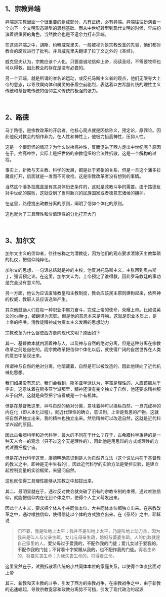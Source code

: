 <h2>1、宗教异端</h2><p data-pid="9sohI94n">异端是宗教里面一个很重要的组成部分，凡有正统，必有异端。异端往往扮演着一个向下一个文明形态转型的思想基础。而从中世纪转型到现代文明的时候，异端扮演着很重要的角色，当然教会也是不遗余力打击异端。</p><p data-pid="F8O6FGn3">在这些异端之中，胡斯、约翰威克里夫，一般被视为是宗教改革的先驱，他们都对教会的腐败进行了批判。并且威克里夫翻译了拉丁文之外的《圣经》。</p><p data-pid="OgM6N0hI">威克里夫认为，宗教应该个人化，只要虔诚地信仰上帝，阅读圣经，不需要牧师也可以得救。因此教会的存在是没有必要的。</p><p data-pid="CJXsuHR5">另一个异端，就是所谓的唯名论运动，或反托马斯主义者的观点，他们无限夸大上帝的意志，以导致属肉体和属灵的矛盾空前剧烈，表达着以古希腊传统的理性主义传统和基督教传统的信仰主义传统的极强的张力。</p><p><br></p><h2>2、路德</h2><p data-pid="GfQnYmGs">马丁路德，是宗教改革的开启者，他核心观点就是因信称义，预定论，原罪论。因此他反对教会的胡作非为，在人性和神性上，他极力抬高神性，压抑人性。</p><p data-pid="KRUwO_Dv">这是一个很奇怪的情况？为什么说抬高神性，反而促进了西方走出中世纪呢？原因在于，抬高神性，实际上是把世俗的宗教组织的合法性拆散，这是一个解构的过程。</p><p data-pid="w200ysJU">事实上，新教与天主教、科学的发展，都是处于紧张的关系，但是一旦这个潘多拉魔盒打开，后面就是一发而不可收拾。这是宗教改革者没有想到的事情。</p><p data-pid="cSutUlkX">当然这个潘多拉魔盒是有其具体历史条件的，这就是政教斗争的需要。由于路德反对中世纪的腐败，这就受到了当时新兴的民族国家或者德意志诸侯的拥护。</p><p data-pid="4i0r3BZN">在这里，路德提出政教分离的原则，阐明了信仰个体化的原则。</p><p data-pid="VYrW_KKy">这也就为了工具理性和价值理性的分化打开大门</p><p><br></p><h2>3、加尔文</h2><p data-pid="0MpbGdYO">加尔文主义的信仰者，往往被称之为清教徒，因为他们的观点要求清除天主教繁琐的礼仪，把信仰纯粹化。</p><p data-pid="9CQWM3Z9">加尔文的思想，一句话总结就是神的主权，他反对托马斯主义，主张回到奥古斯丁，强调预定论。在这里，加尔文认为，上帝预定了谁得救，因此罗马教廷的事功是完全没有意义的。</p><p data-pid="1dFsaKwt">另一方面，他认为应该废除教皇和主教制度，教会应该民主原则建构起来，依照神的权威，教职人员应该选举产生。</p><p data-pid="945OzWFU">其次他鼓励人们在每一种职业中努力奋斗，完成上帝的使命，荣耀上帝。比如说英文的calling，被翻译为天职。但是他的意思本来是呼唤。这就是职业本质上，是上帝的呼唤。清教徒精神成为资本主义发展的思想动力</p><p data-pid="i4E0eceH">宗教改革为什么促使西方走向现代文明？原因如下</p><p data-pid="LiI_j5Of">其一、基督教本就内涵着神与人，以及神与自然的绝对分离，但是这种分离在宗教改革之前是自在的。而宗教改革把信仰个体化以后，就使得广阔的自然世界在人类的意志中呈现出来。</p><p data-pid="QYX-nfzJ">所谓神与自然的绝对分离，他暗藏着，自然是可以被改造的，因此他转向了近代机械化思想。</p><p data-pid="Vxi3uwTg">我们如果没有忘记，我们会看到，斯多亚学派认为，宇宙是理性的，人应该服从于宇宙，这意味着在斯多亚学派那里，精神还没有完全独立于自然，他还要求精神服从于自然。这就是典型把宇宙看成是一个有机体。</p><p data-pid="x1BOulol">但是在基督教这里，神与自然的绝对分离，意味着神可以操纵自然，一旦完成神的内在化（即人本化过程），就近代理性的确立，意识到，上帝是我思的产物。这就把自然界独立出来，我的精神也独立出来。然后精神可以改造自然，这就是近代科学兴起的原因。</p><p data-pid="34pWmJhh">因此古希腊科学和近代科学，最大的不同在于什么？在于，古希腊科学秉持的是一种天人合一的观念（只不过这个天是理性的），因此他是用思辩的方式或理性的方式试图把握宇宙。</p><p data-pid="1EDKYo3G">但是在近代科学这里，康德明确意识到是人为自然界立法（这个说法内在于基督教的教义之中，即神是无中生有的），因此近代科学的实验方法是受控实验，是建立起控制变量的实验框架，来逼问自然。</p><p data-pid="dgWFVi04">这也就使得工具理性能够从宗教之中超拔出来。</p><p data-pid="z8UmPzCs">其二、最明显就在于，通过反对教会就突破了旧有的宗教专制的束缚，通过唯独信仰，就能把信仰内在化到个体之中，使得个人主义萌发出来。</p><p data-pid="NMfcY3Cq">因此个人主义，要求把个体从小共同体本位、大共同体本位都独立出来。在宗教改革之中，通过唯独信仰，使得信徒以个体的方式独立出来。在《圣经》之中，耶稣说</p><blockquote data-pid="MRshizLf">们不要，我是叫地上太平；我并不是叫地上太平，乃是叫地上动刀兵，因为我来是叫人与父亲生疏，女儿与母亲生疏，媳妇与婆婆生疏。人的仇敌就是自己家里的人。<b>爱父母过于爱我的，不配作我的门徒；爱儿女过于爱我的，不配作我的门徒；不背着十字架跟从我的，也不配作我的门徒。</b>得着生命的，将要失丧生命；为我失丧生命的，将得着生命。</blockquote><p data-pid="L7ElJgWU">这里显然在于，试图拆散着传统的小共同体本位的家庭关系，以使得个体直接面对上帝</p><p data-pid="kC8rScO2">其三、新教和天主教的斗争，引发了西方的宗教战争，在宗教战争之中，由于新教的迅速崛起，导致宗教宽容和政教分离势不可挡，引发了现代政治的起源</p><p></p>